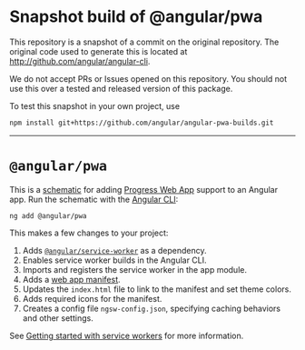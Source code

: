 
# Snapshot build of @angular/pwa

This repository is a snapshot of a commit on the original repository. The original code used to
generate this is located at http://github.com/angular/angular-cli.

We do not accept PRs or Issues opened on this repository. You should not use this over a tested and
released version of this package.

To test this snapshot in your own project, use

```bash
npm install git+https://github.com/angular/angular-pwa-builds.git
```

----
# `@angular/pwa`

This is a [schematic](https://angular.io/guide/schematics) for adding
[Progress Web App](https://web.dev/progressive-web-apps/) support to an Angular app. Run the
schematic with the [Angular CLI](https://angular.io/cli):

```shell
ng add @angular/pwa
```

This makes a few changes to your project:

1. Adds [`@angular/service-worker`](https://npmjs.com/@angular/service-worker) as a dependency.
1. Enables service worker builds in the Angular CLI.
1. Imports and registers the service worker in the app module.
1. Adds a [web app manifest](https://developer.mozilla.org/en-US/docs/Web/Manifest).
1. Updates the `index.html` file to link to the manifest and set theme colors.
1. Adds required icons for the manifest.
1. Creates a config file `ngsw-config.json`, specifying caching behaviors and other settings.

See [Getting started with service workers](https://angular.io/guide/service-worker-getting-started)
for more information.
